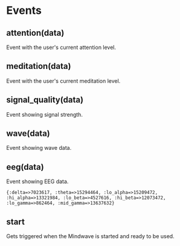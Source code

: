 # Events

## attention(data)

Event with the user's current attention level.

## meditation(data)

Event with the user's current meditation level.

## signal_quality(data)

Event showing signal strength.

## wave(data)

Event showing wave data.

## eeg(data)

Event showing EEG data.

```
{:delta=>7023617, :theta=>15294464, :lo_alpha=>15209472, :hi_alpha=>13321984, :lo_beta=>4527616, :hi_beta=>12073472, :lo_gamma=>862464, :mid_gamma=>13637632}
```

## start 

Gets triggered when the Mindwave is started and ready to be used.
